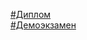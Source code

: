 [#Диплом](https://ru.yougile.com/board/uqlglbimis5w) <br>
[#Демоэкзамен](https://ru.yougile.com/board/ue3vk2sw4q51)
